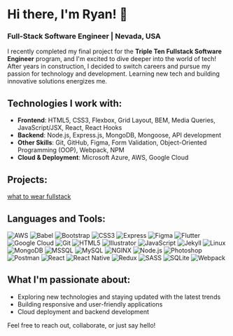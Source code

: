 # Hi there, I'm Ryan! 👋

### Full-Stack Software Engineer | Nevada, USA

I recently completed my final project for the **Triple Ten Fullstack Software Engineer** program, and I'm excited to dive deeper into the world of tech! After years in construction, I decided to switch careers and pursue my passion for technology and development. Learning new tech and building innovative solutions energizes me.

## Technologies I work with:
- **Frontend**: HTML5, CSS3, Flexbox, Grid Layout, BEM, Media Queries, JavaScript/JSX, React, React Hooks
- **Backend**: Node.js, Express.js, MongoDB, Mongoose, API development
- **Other Skills**: Git, GitHub, Figma, Form Validation, Object-Oriented Programming (OOP), Webpack, NPM
- **Cloud & Deployment**: Microsoft Azure, AWS, Google Cloud


## Projects:

[what to wear fullstack](https://checkwtwtoday.crabdance.com/)

## Languages and Tools:

![AWS](https://img.shields.io/badge/-AWS-232F3E?style=flat-square&logo=amazon-aws)
![Babel](https://img.shields.io/badge/-Babel-F9DC3E?style=flat-square&logo=babel)
![Bootstrap](https://img.shields.io/badge/-Bootstrap-563D7C?style=flat-square&logo=bootstrap)
![CSS3](https://img.shields.io/badge/-CSS3-1572B6?style=flat-square&logo=css3)
![Express](https://img.shields.io/badge/-Express-000000?style=flat-square&logo=express)
![Figma](https://img.shields.io/badge/-Figma-F24E1E?style=flat-square&logo=figma)
![Flutter](https://img.shields.io/badge/-Flutter-02569B?style=flat-square&logo=flutter)
![Google Cloud](https://img.shields.io/badge/-Google_Cloud-4285F4?style=flat-square&logo=google-cloud)
![Git](https://img.shields.io/badge/-Git-F05032?style=flat-square&logo=git)
![HTML5](https://img.shields.io/badge/-HTML5-E34F26?style=flat-square&logo=html5)
![Illustrator](https://img.shields.io/badge/-Illustrator-FF9A00?style=flat-square&logo=adobe-illustrator)
![JavaScript](https://img.shields.io/badge/-JavaScript-F7DF1E?style=flat-square&logo=javascript)
![Jekyll](https://img.shields.io/badge/-Jekyll-CC0000?style=flat-square&logo=jekyll)
![Linux](https://img.shields.io/badge/-Linux-FCC624?style=flat-square&logo=linux)
![MongoDB](https://img.shields.io/badge/-MongoDB-47A248?style=flat-square&logo=mongodb)
![MSSQL](https://img.shields.io/badge/-MSSQL-CC2927?style=flat-square&logo=microsoft-sql-server)
![MySQL](https://img.shields.io/badge/-MySQL-4479A1?style=flat-square&logo=mysql)
![NGINX](https://img.shields.io/badge/-NGINX-269539?style=flat-square&logo=nginx)
![Node.js](https://img.shields.io/badge/-Node.js-339933?style=flat-square&logo=node.js)
![Photoshop](https://img.shields.io/badge/-Photoshop-31A8FF?style=flat-square&logo=adobe-photoshop)
![Postman](https://img.shields.io/badge/-Postman-FF6C37?style=flat-square&logo=postman)
![React](https://img.shields.io/badge/-React-61DAFB?style=flat-square&logo=react)
![React Native](https://img.shields.io/badge/-React_Native-61DAFB?style=flat-square&logo=react)
![Redux](https://img.shields.io/badge/-Redux-764ABC?style=flat-square&logo=redux)
![SASS](https://img.shields.io/badge/-SASS-CC6699?style=flat-square&logo=sass)
![SQLite](https://img.shields.io/badge/-SQLite-003B57?style=flat-square&logo=sqlite)
![Webpack](https://img.shields.io/badge/-Webpack-8DD6F9?style=flat-square&logo=webpack)

## What I'm passionate about:
- Exploring new technologies and staying updated with the latest trends
- Building responsive and user-friendly applications
- Cloud deployment and backend development

Feel free to reach out, collaborate, or just say hello!
